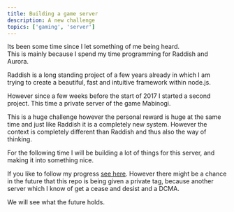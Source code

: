 ```yaml
---
title: Building a game server
description: A new challenge
topics: ['gaming', 'server']
---
```


Its been some time since I let something of me being heard.  
This is mainly because I spend my time programming for Raddish and Aurora.

Raddish is a long standing project of a few years already in which I am trying to create
a beautiful, fast and intuitive framework within node.js.

However since a few weeks before the start of 2017 I started a second project.
This time a private server of the game Mabinogi.

This is a huge challenge however the personal reward is huge at the same time and just like Raddish
it is a completely new system. However the context is completely different than Raddish and thus also the way of thinking.

For the following time I will be building a lot of things for this server, and making it into something nice.

If you like to follow my progress [see here](https://github.com/JaspervRijbroek/aurora). However there might be a chance in the future
that this repo is being given a private tag, because another server which I know of get a cease and desist and a DCMA.

We will see what the future holds.